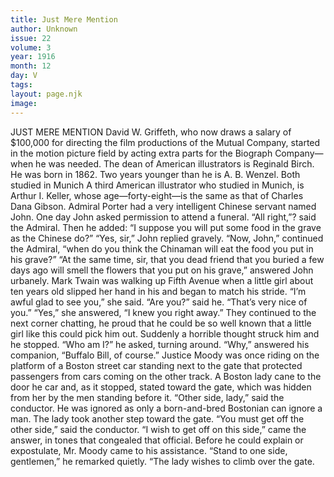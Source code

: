 ```yaml
---
title: Just Mere Mention
author: Unknown
issue: 22
volume: 3
year: 1916
month: 12
day: V
tags:
layout: page.njk
image:
---
```

JUST MERE MENTION       David W. Griffeth, who now draws a salary of $100,000 for directing the film productions of the Mutual Company, started in the motion picture field by acting extra parts for the Biograph Company—when he was needed.       The dean of American illustrators is Reginald Birch. He was born in 1862. Two years younger than he is A. B. Wenzel. Both studied in Munich A third American illustrator who studied in Munich, is Arthur I. Keller, whose age—forty-eight—is the same as that of Charles Dana Gibson.       Admiral Porter had a very intelligent Chinese servant named John. One day John asked permission to attend a funeral.    “All right,”? said the Admiral. Then he added: “I suppose you will put some food in the grave as the Chinese do?”    “Yes, sir,” John replied gravely.    “Now, John,” continued the Admiral, “when do you think the Chinaman will eat the food you put in his grave?”    “At the same time, sir, that you dead friend that you buried a few days ago will smell the flowers that you put on his grave,” answered John urbanely.       Mark Twain was walking up Fifth Avenue when a little girl about ten years old slipped her hand in his and began to match his stride.    “I’m awful glad to see you,” she said.    “Are you?” said he. “That’s very nice of you.”    “Yes,” she answered, “I knew you right away.”    They continued to the next corner chatting, he proud that he could be so well known that a little girl like this could pick him out. Suddenly a horrible thought struck him and he stopped.   “Who am I?” he asked, turning around.    “Why,” answered his companion, “Buffalo Bill, of course.”       Justice Moody was once riding on the platform of a Boston street car standing next to the gate that protected passengers from cars coming on the other track. A Boston lady cane to the door he car and, as it stopped, stated toward the gate, which was hidden from her by the men standing before it.    “Other side, lady,” said the conductor.    He was ignored as only a born-and-bred Bostonian can ignore a man. The lady took another step toward the gate.    “You must get off the other side,” said the conductor.    “I wish to get off on this side,” came the answer, in tones that congealed that official. Before he could explain or expostulate, Mr. Moody came to his assistance.    “Stand to one side, gentlemen,” he remarked quietly. “The lady wishes to climb over the gate. 





